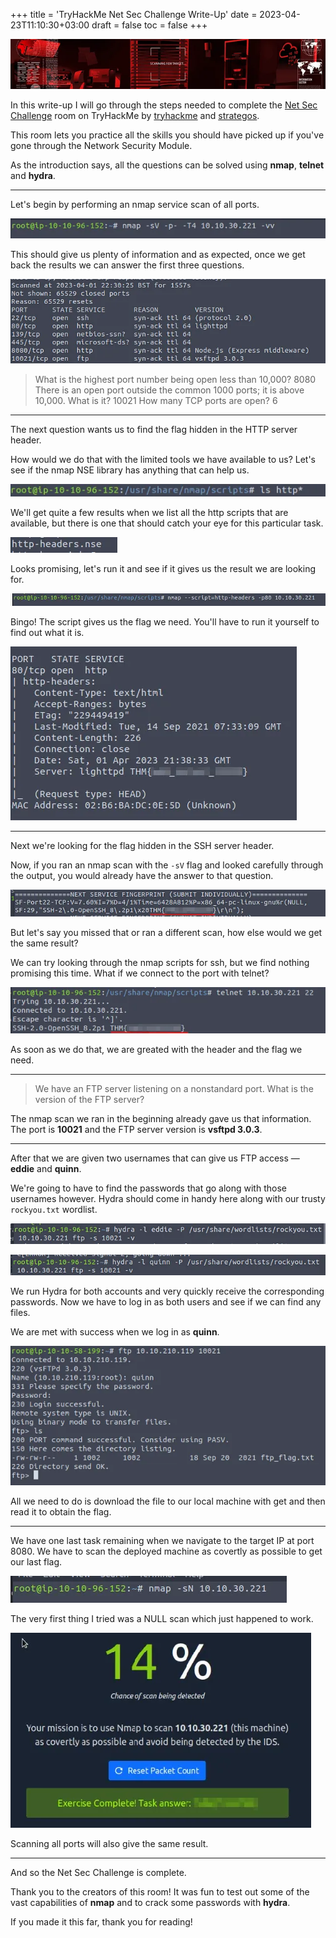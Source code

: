 +++
title = 'TryHackMe Net Sec Challenge Write-Up'
date = 2023-04-23T11:10:30+03:00
draft = false
toc = false
+++

![](banner.png)

In this write-up I will go through the steps needed to complete the [Net Sec Challenge](https://tryhackme.com/room/netsecchallenge) room on TryHackMe by [tryhackme](https://tryhackme.com/p/tryhackme) and [strategos](https://tryhackme.com/p/strategos).

This room lets you practice all the skills you should have picked up if you've gone through the Network Security Module.

As the introduction says, all the questions can be solved using **nmap**, **telnet** and **hydra**.

---

Let's begin by performing an nmap service scan of all ports.

![](1.png)

This should give us plenty of information and as expected, once we get back the results we can answer the first three questions.

![](2.png)

>    What is the highest port number being open less than 10,000? 8080
>    There is an open port outside the common 1000 ports; it is above 10,000. What is it? 10021
>    How many TCP ports are open? 6

---

The next question wants us to find the flag hidden in the HTTP server header.

How would we do that with the limited tools we have available to us? Let's see if the nmap NSE library has anything that can help us.

![](3.png)

We'll get quite a few results when we list all the http scripts that are available, but there is one that should catch your eye for this particular task.

![](4.png)

Looks promising, let's run it and see if it gives us the result we are looking for.

![](5.png)

Bingo! The script gives us the flag we need. You'll have to run it yourself to find out what it is.

![](12.png)

---

Next we're looking for the flag hidden in the SSH server header.

Now, if you ran an nmap scan with the `-sV` flag and looked carefully through the output, you would already have the answer to that question.

![](6.png)

But let's say you missed that or ran a different scan, how else would we get the same result?

We can try looking through the nmap scripts for ssh, but we find nothing promising this time. What if we connect to the port with telnet?

![](7.png)

As soon as we do that, we are greated with the header and the flag we need.

---

>    We have an FTP server listening on a nonstandard port. What is the version of the FTP server?

The nmap scan we ran in the beginning already gave us that information. The port is **10021** and the FTP server version is **vsftpd 3.0.3**.

---

After that we are given two usernames that can give us FTP access — **eddie** and **quinn**.

We're going to have to find the passwords that go along with those usernames however. Hydra should come in handy here along with our trusty `rockyou.txt` wordlist.

![](8.png)

![](13.png)

We run Hydra for both accounts and very quickly receive the corresponding passwords. Now we have to log in as both users and see if we can find any files.

We are met with success when we log in as **quinn**.

![](9.png)

All we need to do is download the file to our local machine with get and then read it to obtain the flag.

---

We have one last task remaining when we navigate to the target IP at port 8080. We have to scan the deployed machine as covertly as possible to get our last flag.

![](10.png)

The very first thing I tried was a NULL scan which just happened to work.

![](11.png)

Scanning all ports will also give the same result.

---

And so the Net Sec Challenge is complete.

Thank you to the creators of this room! It was fun to test out some of the vast capabilities of **nmap** and to crack some passwords with **hydra**.

If you made it this far, thank you for reading!